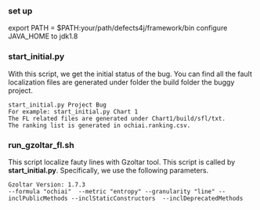 ### set up 
export PATH = $PATH:your/path/defects4j/framework/bin
configure JAVA_HOME to jdk1.8

### start_initial.py 
With this script, we get the initial status of the bug.
You can find all the fault localization files are generated under folder the build folder the buggy project.
```
start_initial.py Project Bug
For example: start_initial.py Chart 1
The FL related files are generated under Chart1/build/sfl/txt. 
The ranking list is generated in ochiai.ranking.csv.
```

### run_gzoltar_fl.sh 
This script localize fauty lines with Gzoltar tool. This script is called by **start_initial.py**. Specifically, we use the following parameters. 
```
Gzoltar Version: 1.7.3
--formula "ochiai"  --metric "entropy" --granularity "line" --inclPublicMethods --inclStaticConstructors  --inclDeprecatedMethods 
```
